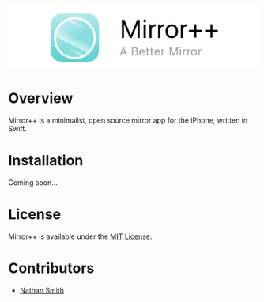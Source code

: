 ![](Resources/README/header.png)
# Overview
Mirror++ is a minimalist, open source mirror app for the iPhone, written in Swift.

# Installation 

Coming soon...

# License 

Mirror++ is available under the [MIT License](LICENSE).

# Contributors

* [Nathan Smith](https://github.com/nathunsmitty)
